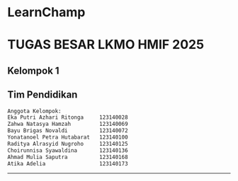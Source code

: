 # LearnChamp
# TUGAS BESAR LKMO HMIF 2025
## Kelompok 1
## Tim Pendidikan

```bash
Anggota Kelompok:
Eka Putri Azhari Ritonga     123140028
Zahwa Natasya Hamzah         123140069
Bayu Brigas Novaldi          123140072
Yonatanoel Petra Hutabarat   123140100
Raditya Alrasyid Nugroho     123140125
Choirunnisa Syawaldina       123140136
Ahmad Mulia Saputra          123140168
Atika Adelia                 123140173
```
---
